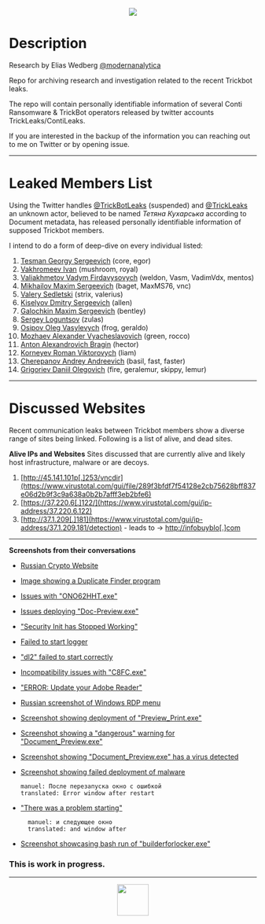<p align="center">
  <a href="#" target="blank"><img src="https://cybernite-git-access.s3.us-east-1.amazonaws.com/trickbot.png"/></a>
</p>

# Description

Research by Elias Wedberg [@modernanalytica](https://twitter.com/modernanalytica)

Repo for archiving research and investigation related to the recent Trickbot leaks.

The repo will contain personally identifiable information of several Conti Ransomware & TrickBot operators released by twitter accounts TrickLeaks/ContiLeaks.

If you are interested in the backup of the information you can reaching out to me on Twitter or by opening issue.

---
# Leaked Members List
Using the Twitter handles [@TrickBotLeaks](https://twitter.com/trickbotleaks) (suspended) and [@TrickLeaks](https://twitter.com/trickleaks) an unknown actor, believed to be named _Тетяна Кухарська_ according to Document metadata, has released personally identifiable information of supposed Trickbot members.

I intend to do a form of deep-dive on every individual listed:
1. [Tesman Georgy Sergeevich](members/core) (core, egor)
2. [Vakhromeev Ivan](members/mushroom) (mushroom, royal)
3. [Valiakhmetov Vadym Firdavysovych](members/weldon) (weldon, Vasm, VadimVdx, mentos)
4. [Mikhailov Maxim Sergeevich](members/baget) (baget, MaxMS76, vnc)
5. [Valery Sedletski](members/strix) (strix, valerius)
6. [Kiselyov Dmitry Sergeevich](members/allen) (allen)
7. [Galochkin Maxim Sergeevich](members/bentley) (bentley)
8. [Sergey Loguntsov](members/zulas) (zulas)
9. [Osipov Oleg Vasylevych](members/frog) (frog, geraldo)
10. [Mozhaev Alexander Vyacheslavovich](members/green) (green, rocco)
11. [Anton Alexandrovich Bragin](members/hector) (hector)
12. [Korneyev Roman Viktorovych](members/liam) (liam)
13. [Cherepanov Andrey Andreevich](members/basil) (basil, fast, faster)
14. [Grigoriev Daniil Olegovich](members/fire) (fire, geralemur, skippy, lemur)
---
# Discussed Websites
Recent communication leaks between Trickbot members show a diverse range of sites being linked.  Following is a list of alive, and dead sites.

**Alive IPs and Websites**
Sites discussed that are currently alive and likely host infrastructure, malware or are decoys.
1.  [http://45.141.101p[.]253/vncdir](https://www.virustotal.com/gui/file/289f3bfdf7f54128e2cb75628bff837e06d2b9f3c9a638a0b2b7afff3eb2bfe6)
2.  [https://37.220.6[.]122/](https://www.virustotal.com/gui/ip-address/37.220.6.122)
3.  [http://37.1.209[.]181](https://www.virustotal.com/gui/ip-address/37.1.209.181/detection) - leads to -> [http://infobuyblo[.]com](https://www.virustotal.com/gui/url/6fe2165dd35d2e6c656b8cdcfc80835138a43e450796634a1c99307a013c14f8?nocache=1) 

---
**Screenshots from their conversations**
- [Russian Crypto Website](screenshots/urelz8.png)
- [Image showing a Duplicate Finder program](screenshots/ti9t35.png)
- [Issues with "ONO62HHT.exe"](screenshots/tyxzg6.png)
- [Issues deploying "Doc-Preview.exe"](screenshots/tidc5a.png)
- ["Security Init has Stopped Working"](screenshots/tugj04.png)
- [Failed to start logger](screenshots/tuib88.png)
- ["dl2" failed to start correctly](screenshots/tp8zfi.png)
- [Incompatibility issues with "C8FC.exe"](screenshots/uac85e.png)
- ["ERROR: Update your Adobe Reader"](screenshots/tidtdf.png)
- [Russian screenshot of Windows RDP menu](screenshots/uc42e0.png)
- [Screenshot showing deployment of "Preview_Print.exe"](screenshots/uhuhzg.png)
- [Screenshot showing a "dangerous" warning for "Document_Preview.exe"](screenshots/uiig30.png)
- [Screenshot showing "Document_Preview.exe" has a virus detected](screenshots/uiiu8d.png)
- [Screenshot showing failed deployment of malware](screenshots/1j37gab.png)

	```
  manuel: После перезапуска окно с ошибкой
	translated: Error window after restart
  ```
- ["There was a problem starting"](http://prntscr.com/1j37nwh.png)

  ```
	manuel: и следующее окно
	translated: and window after
  ```
- [Screenshot showcasing bash run of "builderforlocker.exe"](screenshots/t8jd25.png)


### This is work in progress.
---

<p align="center">
  <a href="https://twitter.com/cybernite_intel"/><img src="https://pbs.twimg.com/profile_images/1499738138331303940/L1joRp-6_400x400.png" width="64px"/></a>
</p>
